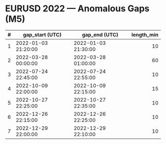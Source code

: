 # EURUSD 2022 — Anomalous Gaps (M5)

| # | gap_start (UTC) | gap_end (UTC) | length_min |
|---:|---|---|---:|
| 1 | 2022-01-03 21:20:00 | 2022-01-03 21:30:00 | 10 |
| 2 | 2022-03-28 00:00:00 | 2022-03-28 01:00:00 | 60 |
| 3 | 2022-07-24 22:45:00 | 2022-07-24 22:55:00 | 10 |
| 4 | 2022-10-09 22:00:00 | 2022-10-09 22:15:00 | 15 |
| 5 | 2022-10-27 22:25:00 | 2022-10-27 22:35:00 | 10 |
| 6 | 2022-12-26 22:15:00 | 2022-12-26 22:25:00 | 10 |
| 7 | 2022-12-29 22:00:00 | 2022-12-29 22:10:00 | 10 |
